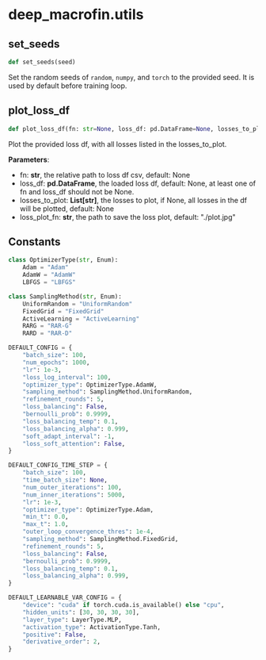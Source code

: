 # deep_macrofin.utils

## set_seeds
```py
def set_seeds(seed)
```

Set the random seeds of `random`, `numpy`, and `torch` to the provided seed. It is used by default before training loop.

## plot_loss_df
```py
def plot_loss_df(fn: str=None, loss_df: pd.DataFrame=None, losses_to_plot: list=None, loss_plot_fn: str= "./plot.jpg")
```

Plot the provided loss df, with all losses listed in the losses_to_plot.

**Parameters**:

- fn: **str**, the relative path to loss df csv, default: None
- loss_df: **pd.DataFrame**, the loaded loss df, default: None, at least one of fn and loss_df should not be None.
- losses_to_plot: **List[str]**, the losses to plot, if None, all losses in the df will be plotted, default: None
- loss_plot_fn: **str**, the path to save the loss plot, default: "./plot.jpg"

## Constants

```py
class OptimizerType(str, Enum):
    Adam = "Adam"
    AdamW = "AdamW"
    LBFGS = "LBFGS"

class SamplingMethod(str, Enum):
    UniformRandom = "UniformRandom"
    FixedGrid = "FixedGrid"
    ActiveLearning = "ActiveLearning"
    RARG = "RAR-G"
    RARD = "RAR-D"

DEFAULT_CONFIG = {
    "batch_size": 100,
    "num_epochs": 1000,
    "lr": 1e-3,
    "loss_log_interval": 100,
    "optimizer_type": OptimizerType.AdamW,
    "sampling_method": SamplingMethod.UniformRandom,
    "refinement_rounds": 5,
    "loss_balancing": False,
    "bernoulli_prob": 0.9999,
    "loss_balancing_temp": 0.1,
    "loss_balancing_alpha": 0.999,
    "soft_adapt_interval": -1,
    "loss_soft_attention": False,
}

DEFAULT_CONFIG_TIME_STEP = {
    "batch_size": 100,
    "time_batch_size": None,
    "num_outer_iterations": 100,
    "num_inner_iterations": 5000,
    "lr": 1e-3,
    "optimizer_type": OptimizerType.Adam,
    "min_t": 0.0,
    "max_t": 1.0,
    "outer_loop_convergence_thres": 1e-4,
    "sampling_method": SamplingMethod.FixedGrid,
    "refinement_rounds": 5,
    "loss_balancing": False,
    "bernoulli_prob": 0.9999,
    "loss_balancing_temp": 0.1,
    "loss_balancing_alpha": 0.999,
}

DEFAULT_LEARNABLE_VAR_CONFIG = {
    "device": "cuda" if torch.cuda.is_available() else "cpu",
    "hidden_units": [30, 30, 30, 30],
    "layer_type": LayerType.MLP,
    "activation_type": ActivationType.Tanh,
    "positive": False,
    "derivative_order": 2,
}
```